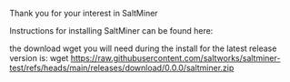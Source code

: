 Thank you for your interest in SaltMiner

Instructions for installing SaltMiner can be found here:

the download wget you will need during the install for the latest release version is: 
wget https://raw.githubusercontent.com/saltworks/saltminer-test/refs/heads/main/releases/download/0.0.0/saltminer.zip
